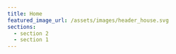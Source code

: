 ```yaml
---
title: Home
featured_image_url: /assets/images/header_house.svg
sections:
  - section 2
  - section 1
---
```

